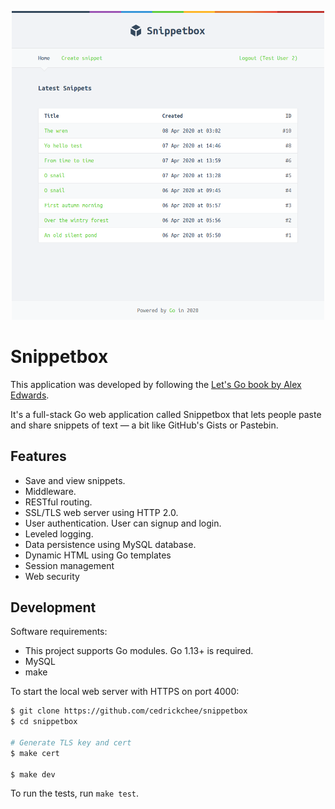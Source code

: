 <p align="center">
  <img src="docs/img/screenshot.png" alt="Snippetbox" width="500"/>
</p>

# Snippetbox

This application was developed by following the [Let's Go book by Alex Edwards](https://lets-go.alexedwards.net/).

It's a full-stack Go web application called Snippetbox that lets people paste and share snippets of text — a bit like GitHub's Gists or Pastebin.

## Features

- Save and view snippets.
- Middleware.
- RESTful routing.
- SSL/TLS web server using HTTP 2.0.
- User authentication. User can signup and login.
- Leveled logging.
- Data persistence using MySQL database.
- Dynamic HTML using Go templates
- Session management
- Web security

## Development

Software requirements:

- This project supports Go modules. Go 1.13+ is required.
- MySQL
- make

To start the local web server with HTTPS on port 4000:

```sh
$ git clone https://github.com/cedrickchee/snippetbox
$ cd snippetbox

# Generate TLS key and cert
$ make cert

$ make dev
```

To run the tests, run `make test`.
